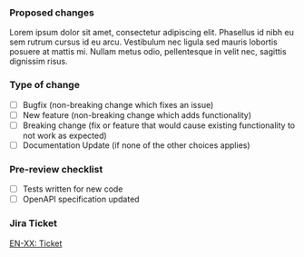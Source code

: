 ### Proposed changes
Lorem ipsum dolor sit amet, consectetur adipiscing elit. Phasellus id nibh eu sem rutrum cursus id eu arcu. Vestibulum nec ligula sed mauris lobortis posuere at mattis mi. Nullam metus odio, pellentesque in velit nec, sagittis dignissim risus.

### Type of change
- [ ] Bugfix (non-breaking change which fixes an issue)
- [ ] New feature (non-breaking change which adds functionality)
- [ ] Breaking change (fix or feature that would cause existing functionality to not work as expected)
- [ ] Documentation Update (if none of the other choices applies)

### Pre-review checklist
- [ ] Tests written for new code
- [ ] OpenAPI specification updated

### Jira Ticket
[EN-XX: Ticket](https://workivate.atlassian.net/browse/EN-XX)
